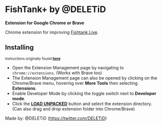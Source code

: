 # FishTank+ by @DELETiD
**Extension for Google Chrome or Brave**  

Chrome extension for improving [Fishtank Live](https://www.fishtank.live).  

## Installing  
<sup>Instructions originally found **[here](https://developer.chrome.com/extensions/getstarted)**</sup>  

 * Open the Extension Management page by navigating to `chrome://extensions`. (Works with Brave too)
  * The Extension Management page can also be opened by clicking on the Chrome/Brave menu, hovering over **More Tools** then selecting **Extensions**.  
 * Enable Developer Mode by clicking the toggle switch next to **Developer mode**.  
 * Click the **[LOAD UNPACKED](https://developer.chrome.com/static/images/get_started/load_extension.png)** button and select the extension directory.  (Can also drag and drop extension folder into Chrome/Brave)


 Made by: @DELETiD (https://twitter.com/DELETiD)
